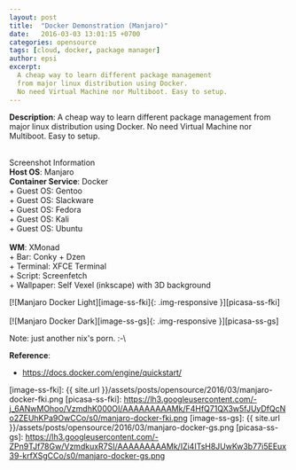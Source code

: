 ```yaml
---
layout: post
title:  "Docker Demonstration (Manjaro)"
date:   2016-03-03 13:01:15 +0700
categories: opensource
tags: [cloud, docker, package manager]
author: epsi
excerpt: 
  A cheap way to learn different package management 
  from major linux distribution using Docker.
  No need Virtual Machine nor Multiboot. Easy to setup.
---
```


**Description**: A cheap way to learn different package management from major linux distribution using Docker. No need Virtual Machine nor Multiboot. Easy to setup.
<br/><br/>

<div class="sectionbox">
  <div class="sectionbox-heading">
    Screenshot Information
  </div>
  <div class="sectionbox-body">
    <div>
<strong>Host OS</strong>: Manjaro<br/>
<strong>Container Service</strong>: Docker<br/>
+ Guest OS: Gentoo<br/>
+ Guest OS: Slackware<br/>
+ Guest OS: Fedora<br/>
+ Guest OS: Kali<br/>
+ Guest OS: Ubuntu<br/>
<br/>
<strong>WM</strong>: XMonad<br/>
+ Bar: Conky + Dzen<br/>
+ Terminal: XFCE Terminal<br/>
+ Script: Screenfetch<br/>
+ Wallpaper: Self Vexel (inkscape) with 3D background<br/>
    </div>
  </div>
</div>

[![Manjaro Docker Light][image-ss-fki]{: .img-responsive }][picasa-ss-fki]
<br/><br/>
[![Manjaro Docker Dark][image-ss-gs]{: .img-responsive }][picasa-ss-gs]
<br/>

Note: just another nix's porn. :-\ <br/>

**Reference**:<br/>

* <https://docs.docker.com/engine/quickstart/>

[image-ss-fki]: {{ site.url }}/assets/posts/opensource/2016/03/manjaro-docker-fki.png
[picasa-ss-fki]: https://lh3.googleusercontent.com/-j_6ANwMOhoo/VzmdhK000OI/AAAAAAAAAMk/F4HfQ71QX3w5fJUyDfQcNo2ZEUhKPa9OwCCo/s0/manjaro-docker-fki.png
[image-ss-gs]: {{ site.url }}/assets/posts/opensource/2016/03/manjaro-docker-gs.png
[picasa-ss-gs]: https://lh3.googleusercontent.com/-ZPn9TJf78Gw/VzmdkuxR7SI/AAAAAAAAAMk/IZi4ITsH8JUwKw3b77i5EEux39-krfXSgCCo/s0/manjaro-docker-gs.png

